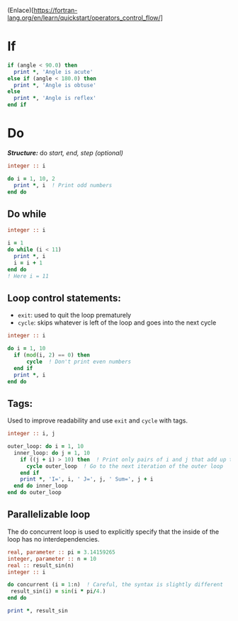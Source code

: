 (Enlace)[https://fortran-lang.org/en/learn/quickstart/operators_control_flow/]

# If
``` fortran
if (angle < 90.0) then
  print *, 'Angle is acute'
else if (angle < 180.0) then
  print *, 'Angle is obtuse'
else
  print *, 'Angle is reflex'
end if
```

# Do
***Structure:*** do *start, end, step (optional)*
``` fortran
integer :: i

do i = 1, 10, 2
  print *, i  ! Print odd numbers
end do
```

## Do while
``` fortran
integer :: i

i = 1
do while (i < 11)
  print *, i
  i = i + 1
end do
! Here i = 11
```

## Loop control statements:
- `exit`: used to quit the loop prematurely
- `cycle`: skips whatever is left of the loop and goes into the next cycle

``` fortran
integer :: i

do i = 1, 10
  if (mod(i, 2) == 0) then
      cycle  ! Don't print even numbers
  end if
  print *, i
end do
```

## Tags:
Used to improve readability and use `exit` and `cycle` with tags.

``` fortran
integer :: i, j

outer_loop: do i = 1, 10
  inner_loop: do j = 1, 10
    if ((j + i) > 10) then  ! Print only pairs of i and j that add up to 10
      cycle outer_loop  ! Go to the next iteration of the outer loop
    end if
    print *, 'I=', i, ' J=', j, ' Sum=', j + i
  end do inner_loop
end do outer_loop
```

## Parallelizable loop
The do concurrent loop is used to explicitly specify that the inside of the loop has no interdependencies.
 ``` fortran
 real, parameter :: pi = 3.14159265
integer, parameter :: n = 10
real :: result_sin(n)
integer :: i

do concurrent (i = 1:n)  ! Careful, the syntax is slightly different
  result_sin(i) = sin(i * pi/4.)
end do

print *, result_sin
```